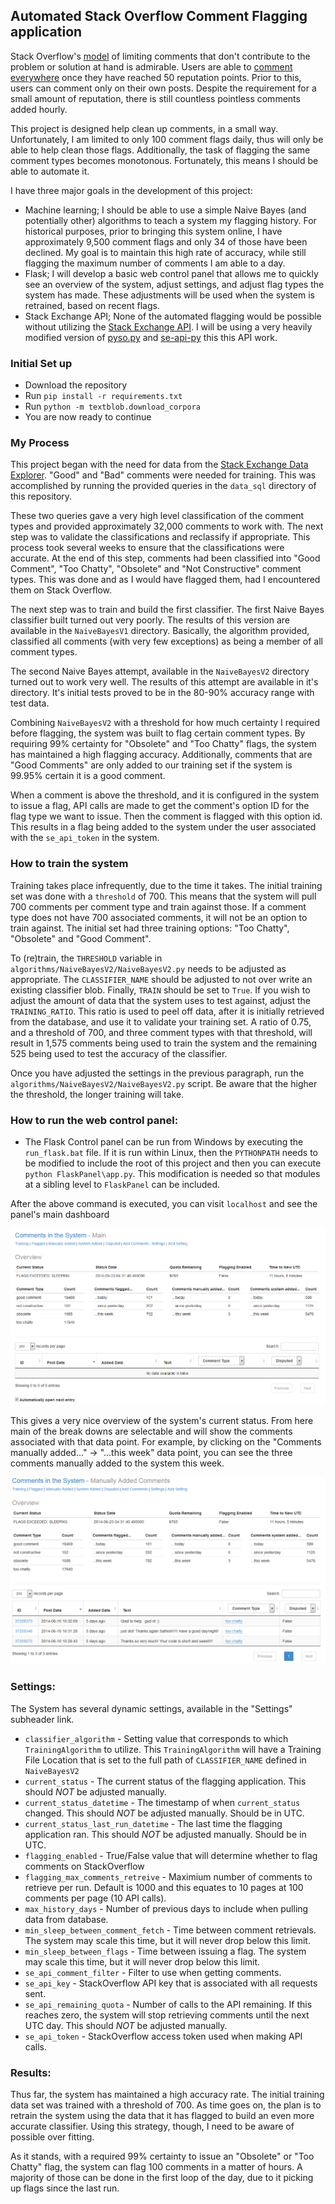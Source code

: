 ## Automated Stack Overflow Comment Flagging application

Stack Overflow's [model](http://stackoverflow.com/help/flagging) of limiting comments that don't contribute to the problem 
or solution at hand is admirable. Users are able to [comment everywhere](http://stackoverflow.com/help/privileges/comment) 
once they have reached 50 reputation points. Prior to this, users can comment only on their own posts. Despite the requirement 
for a small amount of reputation, there is still countless pointless comments added hourly.

This project is designed help clean up comments, in a small way. Unfortunately, I am limited to only 100 comment flags daily,
thus will only be able to help clean those flags. Additionally, the task of flagging the same comment types becomes
monotonous. Fortunately, this means I should be able to automate it.

I have three major goals in the development of this project:

 - Machine learning; I should be able to use a simple Naive Bayes (and potentially other) algorithms to teach a system
 my flagging history. For historical purposes, prior to bringing this system online, I have approximately 9,500 comment
 flags and only 34 of those have been declined. My goal is to maintain this high rate of accuracy, while still flagging
 the maximum number of comments I am able to a day.
 - Flask; I will develop a basic web control panel that allows me to quickly see an overview of the system, adjust settings,
 and adjust flag types the system has made. These adjustments will be used when the system is retrained, based on recent
 flags.
 - Stack Exchange API; None of the automated flagging would be possible without utilizing the [Stack Exchange API](http://api.stackexchange.com/).
 I will be using a very heavily modified version of [pyso.py](http://stackapps.com/questions/1722/pyso-py-python-stack-overflow-library) and 
 [se-api-py](http://stackapps.com/questions/3881/se-api-py-a-lightwight-python-wrapper-for-se-api) this this API work. 
 
### Initial Set up
 
 - Download the repository
 - Run `pip install -r requirements.txt`
 - Run `python -m textblob.download_corpora`
 - You are now ready to continue
 
 
### My Process

This project began with the need for data from the [Stack Exchange Data Explorer](http://data.stackexchange.com/). "Good" and "Bad"
comments were needed for training. This was accomplished by running the provided queries in the `data_sql` directory of 
this repository. 

These two queries gave a very high level classification of the comment types and provided approximately 32,000 comments to work
with. The next step was to validate the classifications and reclassify if appropriate. This process took several weeks to ensure
that the classifications were accurate. At the end of this step, comments had been classified into "Good Comment", 
"Too Chatty", "Obsolete" and "Not Constructive" comment types. This was done and as I would have flagged them, had I encountered
them on Stack Overflow. 

The next step was to train and build the first classifier. The first Naive Bayes classifier built turned out very poorly. The results
of this version are available in the `NaiveBayesV1` directory. Basically, the algorithm provided, classified all comments (with
very few exceptions) as being a member of all comment types.

The second Naive Bayes attempt, available in the `NaiveBayesV2` directory turned out to work very well. The results of this attempt
are available in it's directory. It's initial tests proved to be in the 80-90% accuracy range with test data. 

Combining `NaiveBayesV2` with a threshold for how much certainty I required before flagging, the system was built to flag
certain comment types. By requiring 99% certainty for "Obsolete" and "Too Chatty" flags, the system has maintained a high
flagging accuracy. Additionally, comments that are "Good Comments" are only added to our training set if the system is 99.95% 
certain it is a good comment.

When a comment is above the threshold, and it is configured in the system to issue a flag, API calls are made to get the comment's
option ID for the flag type we want to issue. Then the comment is flagged with this option id. This results in a flag being added
to the system under the user associated with the `se_api_token` in the system.

### How to train the system

Training takes place infrequently, due to the time it takes. The initial training set was done with a `threshold` of 700. 
This means that the system will pull 700 comments per comment type and train against those. If a comment type does not have
700 associated comments, it will not be an option to train against. The initial set had three training options: "Too Chatty",
"Obsolete" and "Good Comment". 

To (re)train, the `THRESHOLD` variable in `algorithms/NaiveBayesV2/NaiveBayesV2.py` needs to be adjusted as appropriate. The 
`CLASSIFIER_NAME` should be adjusted to not over write an existing classifier blob. Finally, `TRAIN` should be set to `True`.
If you wish to adjust the amount of data that the system uses to test against, adjust the `TRAINING_RATIO`. This ratio 
is used to peel off data, after it is initially retrieved from the database, and use it to validate your training set. A 
ratio of 0.75, and a threshold of 700, and three comment types with that threshold, will result in 1,575 comments being used to 
train the system and the remaining 525 being used to test the accuracy of the classifier.

Once you have adjusted the settings in the previous paragraph, run the `algorithms/NaiveBayesV2/NaiveBayesV2.py` script.
Be aware that the higher the threshold, the longer training will take. 

 
### How to run the web control panel:

 - The Flask Control panel can be run from Windows by executing the `run_flask.bat` file. If it is run within Linux, then the 
 `PYTHONPATH` needs to be modified to include the root of this project and then you can execute `python FlaskPanel\app.py`. 
 This modification is needed so that modules at a sibling level to `FlaskPanel` can be included.
 
After the above command is executed, you can visit `localhost` and see the panel's main dashboard

![Dashboard Overview](images/dashboard-overview.png)

This gives a very nice overview of the system's current status. From here main of the break downs are selectable and will
show the comments associated with that data point. For example, by clicking on the "Comments manually added..." -> "...this week"
data point, you can see the three comments manually added to the system this week. 

![Dashboard Data points](images/dashboard-dataexample.png)


### Settings:

The System has several dynamic settings, available in the "Settings" subheader link.

 - `classifier_algorithm` - Setting value that corresponds to which `TrainingAlgorithm` to utilize. This `TrainingAlgorithm` will
 have a Training File Location that is set to the full path of `CLASSIFIER_NAME` defined in `NaiveBayesV2`
 - `current_status` - The current status of the flagging application. This should *NOT* be adjusted manually.
 - `current_status_datetime` - The timestamp of when `current_status` changed. This should *NOT* be adjusted manually. Should be in UTC.
 - `current_status_last_run_datetime` - The last time the flagging application ran. This should *NOT* be adjusted manually. Should be in UTC.
 - `flagging_enabled` - True/False value that will determine whether to flag comments on StackOverflow
 - `flagging_max_comments_retreive` - Maximium number of comments to retrieve per run. Default is 1000 and this equates to 10 pages at 100 comments per page (10 API calls).
 - `max_history_days` - Number of previous days to include when pulling data from database.
 - `min_sleep_between_comment_fetch` - Time between comment retrievals. The system may scale this time, but it will never drop below this limit.
 - `min_sleep_between_flags` - Time between issuing a flag. The system may scale this time, but it will never drop below this limit.
 - `se_api_comment_filter` - Filter to use when getting comments.
 - `se_api_key` - StackOverflow API key that is associated with all requests sent.
 - `se_api_remaining_quota` - Number of calls to the API remaining. If this reaches zero, the system will stop retrieving comments until the next UTC day. This should *NOT* be adjusted manually.
 - `se_api_token` - StackOverflow access token used when making API calls.
 
### Results:

Thus far, the system has maintained a high accuracy rate. The initial training data set was trained with a threshold of 700. As time goes on,
the plan is to retrain the system using the data that it has flagged to build an even more accurate classifier. Using this strategy, though,
I need to be aware of possible over fitting. 

As it stands, with a required 99% certainty to issue an "Obsolete" or "Too Chatty" flag, the system can flag 100 comments in a matter of 
hours. A majority of those can be done in the first loop of the day, due to it picking up flags since the last run. 

